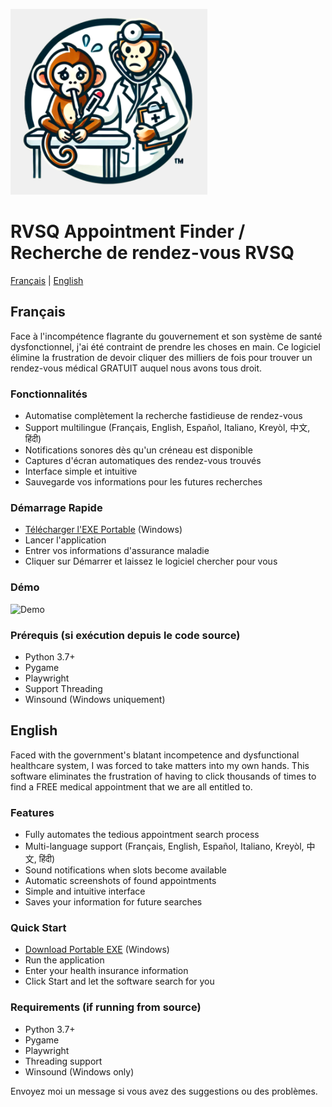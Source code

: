 ![RVSQ Appointment Finder](images/logo_medium.png)

# RVSQ Appointment Finder / Recherche de rendez-vous RVSQ

[Français](#français) | [English](#english)

## Français

Face à l'incompétence flagrante du gouvernement et son système de santé dysfonctionnel, j'ai été contraint de prendre les choses en main. Ce logiciel élimine la frustration de devoir cliquer des milliers de fois pour trouver un rendez-vous médical GRATUIT auquel nous avons tous droit.

### Fonctionnalités

- Automatise complètement la recherche fastidieuse de rendez-vous
- Support multilingue (Français, English, Español, Italiano, Kreyòl, 中文, हिंदी)
- Notifications sonores dès qu'un créneau est disponible
- Captures d'écran automatiques des rendez-vous trouvés
- Interface simple et intuitive
- Sauvegarde vos informations pour les futures recherches

### Démarrage Rapide

- [Télécharger l'EXE Portable](https://www.meulade.com/) (Windows)
- Lancer l'application
- Entrer vos informations d'assurance maladie
- Cliquer sur Démarrer et laissez le logiciel chercher pour vous

### Démo

![Demo](images/demo.gif)

### Prérequis (si exécution depuis le code source)

- Python 3.7+
- Pygame
- Playwright
- Support Threading
- Winsound (Windows uniquement)

## English

Faced with the government's blatant incompetence and dysfunctional healthcare system, I was forced to take matters into my own hands. This software eliminates the frustration of having to click thousands of times to find a FREE medical appointment that we are all entitled to.

### Features

- Fully automates the tedious appointment search process
- Multi-language support (Français, English, Español, Italiano, Kreyòl, 中文, हिंदी)
- Sound notifications when slots become available
- Automatic screenshots of found appointments
- Simple and intuitive interface
- Saves your information for future searches

### Quick Start

- [Download Portable EXE](https://www.meulade.com/) (Windows)
- Run the application
- Enter your health insurance information
- Click Start and let the software search for you

### Requirements (if running from source)

- Python 3.7+
- Pygame
- Playwright
- Threading support
- Winsound (Windows only)

Envoyez moi un message si vous avez des suggestions ou des problèmes.

